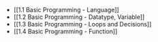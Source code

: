 - [[1.1 Basic Programming - Language]]
- [[1.2 Basic Programming - Datatype, Variable]]
- [[1.3 Basic Programming - Loops and Decisions]]
- [[1.4 Basic Programming - Function]]